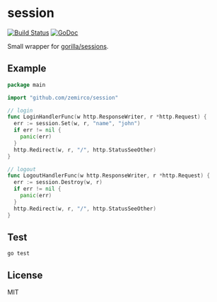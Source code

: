 
# session

[![Build Status](https://travis-ci.org/zemirco/session.svg)](https://travis-ci.org/zemirco/session)
[![GoDoc](https://godoc.org/github.com/zemirco/session?status.svg)](https://godoc.org/github.com/zemirco/session)

Small wrapper for [gorilla/sessions](http://www.gorillatoolkit.org/pkg/sessions).

## Example

```go
package main

import "github.com/zemirco/session"

// login
func LoginHandlerFunc(w http.ResponseWriter, r *http.Request) {
  err := session.Set(w, r, "name", "john")
  if err != nil {
    panic(err)
  }
  http.Redirect(w, r, "/", http.StatusSeeOther)
}

// logout
func LogoutHandlerFunc(w http.ResponseWriter, r *http.Request) {
  err := session.Destroy(w, r)
  if err != nil {
    panic(err)
  }
  http.Redirect(w, r, "/", http.StatusSeeOther)
}
```

## Test

`go test`

## License

MIT
